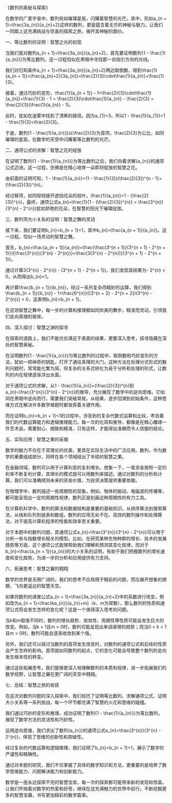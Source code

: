 《数列的奥秘与探索》

在数学的广袤宇宙中，数列宛如璀璨星辰，闪耀着智慧的光芒。其中，形如a_{n + 1}=\frac{3a_{n}}{a_{n}+2}这样的数列，更是蕴含着无尽的神秘与魅力。让我们一同踏上这充满挑战与惊喜的探索之旅，揭开其神秘的面纱。

一、等比数列的证明：智慧之光的初现

当我们面对数列a_{n + 1}=\frac{3a_{n}}{a_{n}+2}，首先要证明数列\{1 - \frac{1}{a_{n}}\}为等比数列。这一过程恰似在黑暗中寻找那一丝指引方向的光线。

我们对已知条件a_{n + 1}=\frac{3a_{n}}{a_{n}+2}两边取倒数，得到\frac{1}{a_{n + 1}}=\frac{a_{n}+2}{3a_{n}}=\frac{2}{3}\cdot\frac{1}{a_{n}}+\frac{1}{3}。

接着，通过巧妙的变形，\frac{1}{a_{n + 1}} - 1=\frac{2}{3}\cdot\frac{1}{a_{n}}+\frac{1}{3} - 1 = \frac{2}{3}\cdot\frac{1}{a_{n}} - \frac{2}{3} = \frac{2}{3}(\frac{1}{a_{n}} - 1)。

此时，犹如在迷雾中找到了清晰的路径。因为a_{1}=3，所以1 - \frac{1}{a_{1}}=1 - \frac{1}{3}=\frac{2}{3}。

于是，数列\{1 - \frac{1}{a_{n}}\}以\frac{2}{3}为首项，\frac{2}{3}为公比，如同璀璨的星辰，在数学的天空中闪耀着等比数列的光芒。

二、通项公式的求解：智慧之花的绽放

在证明了数列\{1 - \frac{1}{a_{n}}\}为等比数列之后，我们向着求解\{a_{n}\}的通项公式迈进。这一过程，仿佛是在精心培育一朵即将绽放的智慧之花。

由前面的证明可知，1 - \frac{1}{a_{n}}=(1 - \frac{1}{3})(\frac{2}{3})^{n - 1}=(\frac{2}{3})^{n}。

经过移项，如同轻轻拨开遮挡花朵的枝叶，\frac{1}{a_{n}}=1 - (\frac{2}{3})^{n}，最终，通项公式a_{n}=\frac{1}{1 - (\frac{2}{3})^{n}} = \frac{3^{n}}{3^{n} - 2^{n}}犹如娇艳的花朵，在智慧的阳光下璀璨绽放。

三、数列项大小关系的证明：智慧之舞的灵动

接下来，我们要证明b_{n}<b_{n + 1}<1，其中b_{n}=\frac{a_{n + 1}}{a_{n}}。这一过程，恰似一场灵动的智慧之舞。

首先，b_{n}=\frac{a_{n + 1}}{a_{n}}=\frac{\frac{3^{n + 1}}{3^{n + 1} - 2^{n + 1}}}{\frac{3^{n}}{3^{n} - 2^{n}}}=\frac{3(3^{n} - 2^{n})}{3^{n + 1} - 2^{n + 1}}。

通过计算3(3^{n} - 2^{n}) - (3^{n + 1} - 2^{n + 1})，我们发现其结果为- 2^{n} < 0，从而得出b_{n}<1。

再计算\frac{b_{n + 1}}{b_{n}}，经过一系列复杂而精妙的运算，我们得到\frac{b_{n + 1}}{b_{n}} - 1=\frac{6^{n}}{(3^{n + 2} - 2^{n + 2})(3^{n} - 2^{n})} > 0，这表明b_{n}<b_{n + 1}。

在这场智慧之舞中，每一步的计算和推理都如同优美的舞步，精准而灵动，引领我们走向真理的彼岸。

四、深入探讨：智慧之渊的探寻

在探索的道路上，我们不能仅仅满足于表面的结果，更要深入思考，探寻隐藏在深处的智慧奥秘。

在证明数列\{1 - \frac{1}{a_{n}}\}为等比数列的过程中，取倒数和巧妙变形的方法，犹如一把神奇的钥匙，打开了通往真理的大门。这种方法在处理分式形式的数列问题时，常常能化繁为简，将复杂的关系式转化为易于分析和处理的形式，让数列的内在规律逐渐浮出水面。

对于通项公式的求解，从1 - \frac{1}{a_{n}}=(\frac{2}{3})^{n}到a_{n}=\frac{3^{n}}{3^{n} - 2^{n}}的推导，充分展现了数学中的逆向思维。它如同在黑暗中逆向而行，需要我们突破常规，从结果，逐步回溯到初始条件，这种思维方式在解决许多数学难题时都发挥着关键作用。

而在证明b_{n}<b_{n + 1}<1的过程中，涉及到的复杂代数式运算和比较，考验着我们的代数运算能力和逻辑推理能力。每一次的化简和推导，都像是在精心雕琢一件艺术品，需要耐心、细致和精准，只有这样，才能得出准确而令人信服的结论。

五、实际应用：智慧之果的采摘

数学的魅力不仅在于其理论的优美，更其在实际生活中的广泛应用。数列，作为数学的重要组成部分，同样在各个领域结出了丰硕的智慧之果。

在金融领域，数列可以用于计算利息的复利增长。想象一下，一笔资金按照一定的利率不断复利计算，其增长的模式就可以用数列来描述。通过对数列的分析和计算，我们可以准确预测未来的资金价值，为投资决策提供重要依据。

在物理学中，数列描述一些周期性的现象。例如，物体的振动、电磁波的传播等，都可能呈现出一定的周期性规律，数列正是刻画这种周期性的有力工具。

在计算机科学中，数列的算法和数据结构是重要的基础知识。从排序算法到搜索算法，从栈和队列到链表和数组，数列的应用无处不在。高效的数列操作和处理算法，对于提高计算机程序的性能和效率至关重要。

对于本题中的数列问题，其通项公式a_{n}=\frac{3^{n}}{3^{n} - 2^{n}}可以用于分析一些与指数增长相关的模型。比如，在研究某种生物种群的增长、技术的发展趋势等方面，这个通项公式能够帮助我们理解和预测其变化规律。而对于b_{n}=\frac{a_{n + 1}}{a_{n}}的大小关系的证明，有助于我们把握数列的增长速度和变化趋势，为进一步的分析和应用提供有力支持。

六、拓展思考：智慧之翼的翱翔

数学的世界是无限广阔的，我们的思考不应局限于眼前的问题，而应展开想象的翅膀，飞向更遥远的智慧天空。

如果将数列的递推公式a_{n + 1}=\frac{3a_{n}}{a_{n}+2}中的系数进行改变，例如改为a_{n + 1}=\frac{ka_{n}}{a_{n}+m}（k、m为常数），那么数列的性质和通项公式将会发生怎样的变化呢？这是一个值得深入思考的问题。

当k和m取值不同时，数列的增长趋势、收敛性、周期性等性质可能会发生巨大的改变。例如，当k > 1且m > 0时，数列可能呈现出单调递增的趋势；而当0 < k < 1且m > 0时，数列可能会逐渐收敛到某个值。

另外，我们还可以探讨当数列的首项发生改变时，对数列的通项公式和后续的性质会产生怎样的影响。首项就如同数列的起点，它的变化可能会导致整个数列的走向发生根本性的转变。

通过这些拓展思考，我们能够更深入地理解数列的本质和规律，进一步拓展我们的数学视野，让智慧之翼在更广阔的天空中翱翔。

七、总结：智慧之旅的收获

在这次对数列问题的深入探索中，我们经历了证明等比数列、求解通项公式、证明大小关系等一系列挑战，每一个环节都充满了智慧的火花和思维的碰撞。

我们通过巧妙的变形和推理，成功证明了数列\{1 - \frac{1}{a_{n}}\}为等比数列，展现了数学方法的灵活性和巧妙性。

运用逆向思维，我们求出了数列\{a_{n}\}的通项公式a_{n}=\frac{3^{n}}{3^{n} - 2^{n}}，体现了思维的创新性和突破性。

经过复杂的代数运算和逻辑推理，我们证明了b_{n}<b_{n + 1}<1，展示了数学的严谨性和精确性。

通过对本题的研究，我们不仅掌握了具体的数学知识和方法，更重要的是培养了数学思维能力、问题解决能力和创新能力。

数学是一座永远探索不完的智慧宝库，每一次的探索都可能带来新的发现和惊喜。让我们怀揣着对数学的热爱和好奇，继续在这充满魅力的世界中前行，不断挖掘更多的智慧宝藏，书写更加精彩的数学篇章。

